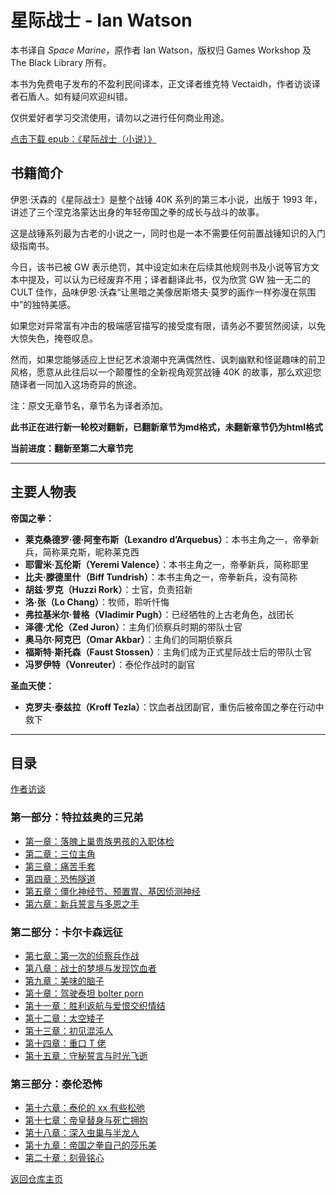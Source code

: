 # 星际战士 - Ian Watson

本书译自 *Space Marine*，原作者 Ian Watson，版权归 Games Workshop 及 The Black Library 所有。

本书为免费电子发布的不盈利民间译本，正文译者维克特 Vectaidh，作者访谈译者石盾人。如有疑问欢迎纠错。

仅供爱好者学习交流使用，请勿以之进行任何商业用途。

[点击下载 epub：《星际战士（小说）》](星际战士（小说）.epub)

## 书籍简介

伊恩·沃森的《星际战士》是整个战锤 40K 系列的第三本小说，出版于 1993 年，讲述了三个涅克洛蒙达出身的年轻帝国之拳的成长与战斗的故事。

这是战锤系列最为古老的小说之一，同时也是一本不需要任何前置战锤知识的入门级指南书。

今日，该书已被 GW 表示绝罚，其中设定如未在后续其他规则书及小说等官方文本中提及，可以认为已经废弃不用；译者翻译此书，仅为欣赏 GW 独一无二的 CULT 佳作，品味伊恩·沃森“让黑暗之美像居斯塔夫·莫罗的画作一样弥漫在氛围中”的独特美感。

如果您对异常富有冲击的极端感官描写的接受度有限，请务必不要贸然阅读，以免大惊失色，掩卷叹息。

然而，如果您能够适应上世纪艺术浪潮中充满偶然性、讽刺幽默和怪诞趣味的前卫风格，愿意从此往后以一个颠覆性的全新视角观赏战锤 40K 的故事，那么欢迎您随译者一同加入这场奇异的旅途。

注：原文无章节名，章节名为译者添加。

**此书正在进行新一轮校对翻新，已翻新章节为md格式，未翻新章节仍为html格式**

**当前进度：翻新至第二大章节完**

---

## 主要人物表

**帝国之拳：**
- **莱克桑德罗·德·阿奎布斯（Lexandro d’Arquebus）**：本书主角之一，帝拳新兵，简称莱克斯，昵称莱克西
- **耶雷米·瓦伦斯（Yeremi Valence）**：本书主角之一，帝拳新兵，简称耶里
- **比夫·滕德里什（Biff Tundrish）**：本书主角之一，帝拳新兵，没有简称
- **胡兹·罗克（Huzzi Rork）**：士官，负责招新
- **洛·张（Lo Chang）**：牧师，聆听忏悔
- **弗拉基米尔·普格（Vladimir Pugh）**：已经牺牲的上古老角色，战团长
- **泽德·尤伦（Zed Juron）**：主角们侦察兵时期的带队士官
- **奥马尔·阿克巴（Omar Akbar）**：主角们的同期侦察兵
- **福斯特·斯托森（Faust Stossen）**：主角们成为正式星际战士后的带队士官
- **冯罗伊特（Vonreuter）**：泰伦作战时的副官

**圣血天使：**
- **克罗夫·泰兹拉（Kroff Tezla）**：饮血者战团副官，重伤后被帝国之拳在行动中救下

---

## 目录

[作者访谈](/CommorraghNotGomorrah/Space_Marine/author_interview.html)

### 第一部分：特拉兹奥的三兄弟
- [第一章：落魄上巢贵族男孩的入职体检](/CommorraghNotGomorrah/Space_Marine/chapter1)
- [第二章：三位主角](/CommorraghNotGomorrah/Space_Marine/chapter2)
- [第三章：痛苦手套](/CommorraghNotGomorrah/Space_Marine/chapter3)
- [第四章：恐怖隧道](/CommorraghNotGomorrah/Space_Marine/chapter4)
- [第五章：僵化神经节、预置胃、基因侦测神经](/CommorraghNotGomorrah/Space_Marine/chapter5)
- [第六章：新兵誓言与多恩之手](/CommorraghNotGomorrah/Space_Marine/chapter6)

### 第二部分：卡尔卡森远征
- [第七章：第一次的侦察兵作战](/CommorraghNotGomorrah/Space_Marine/chapter7)
- [第八章：战士的梦境与发现饮血者](/CommorraghNotGomorrah/Space_Marine/chapter8)
- [第九章：美味的脑子](/CommorraghNotGomorrah/Space_Marine/chapter9)
- [第十章：驾驶泰坦 bolter porn](/CommorraghNotGomorrah/Space_Marine/chapter10)
- [第十一章：胜利返航与爱恨交织情结](/CommorraghNotGomorrah/Space_Marine/chapter11)
- [第十二章：太空矮子](/CommorraghNotGomorrah/Space_Marine/chapter12)
- [第十三章：初见混沌人](/CommorraghNotGomorrah/Space_Marine/chapter13)
- [第十四章：重口 T 佬](/CommorraghNotGomorrah/Space_Marine/chapter14)
- [第十五章：守秘誓言与时光飞逝](/CommorraghNotGomorrah/Space_Marine/chapter15)

### 第三部分：泰伦恐怖
- [第十六章：泰伦的 xx 有些松弛](/CommorraghNotGomorrah/Space_Marine/chapter16)
- [第十七章：帝皇替身与死亡拥抱](/CommorraghNotGomorrah/Space_Marine/chapter17)
- [第十八章：深入虫巢与半龙人](/CommorraghNotGomorrah/Space_Marine/chapter18)
- [第十九章：帝国之拳自己的莎乐美](/CommorraghNotGomorrah/Space_Marine/chapter19)
- [第二十章：刻骨铭心](/CommorraghNotGomorrah/Space_Marine/chapter20)


[返回仓库主页](/CommorraghNotGomorrah/index)
